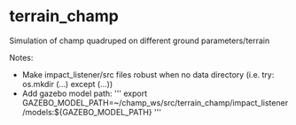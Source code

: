# terrain_champ
Simulation of champ quadruped on different ground parameters/terrain


Notes:
- Make impact_listener/src files robust when no data directory (i.e. try: os.mkdir  (...) except (...))
- Add gazebo model path:
'''
export GAZEBO_MODEL_PATH=~/champ_ws/src/terrain_champ/impact_listener/models:${GAZEBO_MODEL_PATH}
'''
